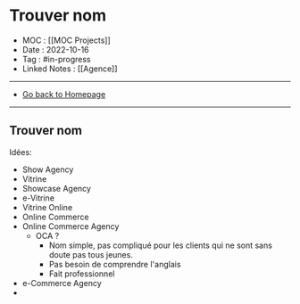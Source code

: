 # Trouver nom
- MOC : [[MOC Projects]]
- Date : 2022-10-16
- Tag : #in-progress
- Linked Notes : [[Agence]]
-------------------
- [Go back to Homepage](https://misudashi.ga/)
-----

## Trouver nom

Idées:
- Show Agency
- Vitrine
- Showcase Agency
- e-Vitrine
- Vitrine Online
- Online Commerce
- Online Commerce Agency
	- OCA ?
		- Nom simple, pas compliqué pour les clients qui ne sont sans doute pas tous jeunes. 
		- Pas besoin de comprendre l'anglais
		- Fait professionnel
- e-Commerce Agency
- 